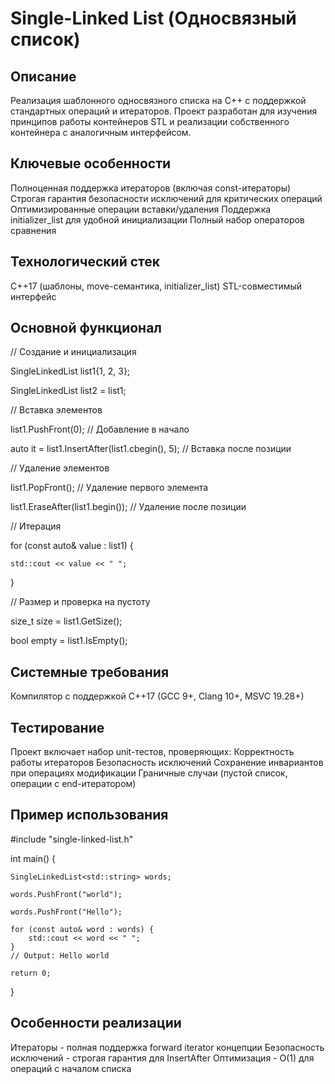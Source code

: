 # Single-Linked List (Односвязный список)

## Описание
Реализация шаблонного односвязного списка на C++ с поддержкой стандартных операций и итераторов. Проект разработан для изучения принципов работы контейнеров STL и реализации собственного контейнера с аналогичным интерфейсом.

## Ключевые особенности
Полноценная поддержка итераторов (включая const-итераторы)
Строгая гарантия безопасности исключений для критических операций
Оптимизированные операции вставки/удаления
Поддержка initializer_list для удобной инициализации
Полный набор операторов сравнения

## Технологический стек
C++17 (шаблоны, move-семантика, initializer_list)
STL-совместимый интерфейс

## Основной функционал

// Создание и инициализация

SingleLinkedList<int> list1{1, 2, 3};

SingleLinkedList<int> list2 = list1;

// Вставка элементов

list1.PushFront(0);           // Добавление в начало

auto it = list1.InsertAfter(list1.cbegin(), 5);  // Вставка после позиции

// Удаление элементов

list1.PopFront();             // Удаление первого элемента

list1.EraseAfter(list1.begin()); // Удаление после позиции

// Итерация

for (const auto& value : list1) {

    std::cout << value << " ";

}

// Размер и проверка на пустоту

size_t size = list1.GetSize();

bool empty = list1.IsEmpty();

## Системные требования
Компилятор с поддержкой C++17 (GCC 9+, Clang 10+, MSVC 19.28+)

## Тестирование
Проект включает набор unit-тестов, проверяющих:
Корректность работы итераторов
Безопасность исключений
Сохранение инвариантов при операциях модификации
Граничные случаи (пустой список, операции с end-итератором)

## Пример использования
#include "single-linked-list.h"

int main() {

    SingleLinkedList<std::string> words;
    
    words.PushFront("world");
    
    words.PushFront("Hello");
    
    for (const auto& word : words) {
        std::cout << word << " ";
    }
    // Output: Hello world
    
    return 0;
}

## Особенности реализации
Итераторы - полная поддержка forward iterator концепции
Безопасность исключений - строгая гарантия для InsertAfter
Оптимизация - O(1) для операций с началом списка
